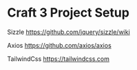 # Craft 3 Project Setup




Sizzle
https://github.com/jquery/sizzle/wiki

Axios
https://github.com/axios/axios

TailwindCss
https://tailwindcss.com


